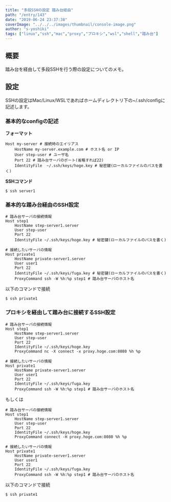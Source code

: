 ```yaml
---
title: "多段SSHの設定 踏み台経由"
path: "/entry/143"
date: "2019-06-24 23:37:38"
coverImage: "../../../images/thumbnail/console-image.png"
author: "s-yoshiki"
tags: ["linux","ssh","mac","proxy","プロキシ","wsl","shell","踏み台"]
---
```


## 概要

踏み台を経由して多段SSHを行う際の設定についてのメモ。

## 設定

SSHの設定はMac/Linux/WSLであればホームディレクトリ下の~/.ssh/configに記述します。

### 基本的なconfigの記述

**フォーマット**

```shell
Host my-server # 接続時のエイリアス
    HostName my-server.example.com # ホスト名 or IP
    User step-user # ユーザ名
    Port 22 # 踏み台サーバのポート(省略すれば22)
    IdentityFile  ~/.ssh/keys/hoge.key # 秘密鍵(ローカルファイルのパスを書く)
```

**SSHコマンド**

```shell
$ ssh server1
```

### 基本的な踏み台経由のSSH設定

```shell
# 踏み台サーバの接続情報
Host step1
    HostName step-server1.server
    User step-user
    Port 22
    IdentityFile ~/.ssh/keys/hoge.key # 秘密鍵(ローカルファイルのパスを書く)

# 接続したいサーバの情報
Host private1
    HostName private-server1.server
    User user1
    Port 22
    IdentityFile ~/.ssh/keys/fuga.key # 秘密鍵(ローカルファイルのパスを書く)
    ProxyCommand ssh -W %h:%p step1 # 踏み台サーバのホスト名
```

以下のコマンドで接続

```shell
$ ssh private1
```

### プロキシを経由して踏み台に接続するSSH設定

```shell
# 踏み台サーバの接続情報
Host step1
    HostName step-server1.server
    User step-user
    Port 22
    IdentityFile ~/.ssh/keys/hoge.key
    ProxyCommand nc -X connect -x proxy.hoge.com:8080 %h %p

# 接続したいサーバの情報
Host private1
    HostName private-server1.server
    User user1
    Port 22
    IdentityFile ~/.ssh/keys/fuga.key
    ProxyCommand ssh -W %h:%p step1 # 踏み台サーバのホスト名
```

もしくは

```shell
# 踏み台サーバの接続情報
Host step1
    HostName step-server1.server
    User step-user
    Port 22
    IdentityFile ~/.ssh/keys/hoge.key
    ProxyCommand connect -H proxy.hoge.com:8080 %h %p

# 接続したいサーバの情報
Host private1
    HostName private-server1.server
    User user1
    Port 22
    IdentityFile ~/.ssh/keys/fuga.key
    ProxyCommand ssh -W %h:%p step1 # 踏み台サーバのホスト名
```

以下のコマンドで接続

```shell
$ ssh private1
```
